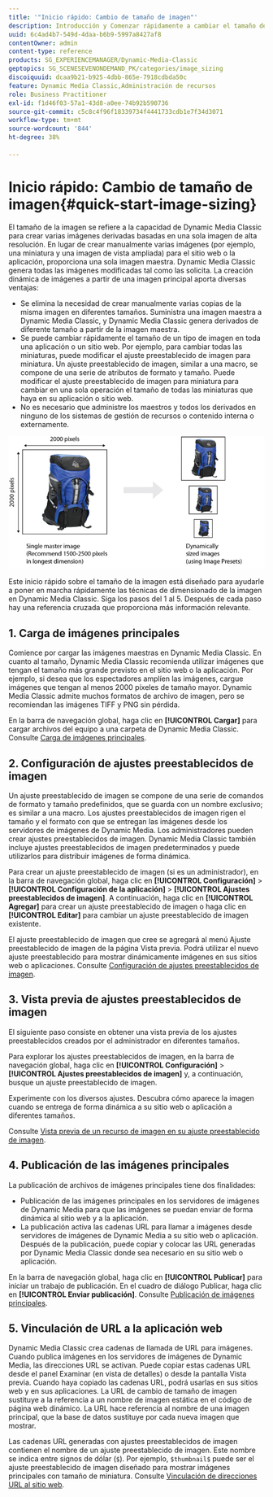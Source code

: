```yaml
---
title: '"Inicio rápido: Cambio de tamaño de imagen"'
description: Introducción y Comenzar rápidamente a cambiar el tamaño de la imagen para ayudarle a poner en marcha rápidamente las técnicas de cambio de tamaño de la imagen.
uuid: 6c4ad4b7-549d-4daa-b6b9-5997a8427af8
contentOwner: admin
content-type: reference
products: SG_EXPERIENCEMANAGER/Dynamic-Media-Classic
geptopics: SG_SCENESEVENONDEMAND_PK/categories/image_sizing
discoiquuid: dcaa9b21-b925-4dbb-865e-7918cdbda50c
feature: Dynamic Media Classic,Administración de recursos
role: Business Practitioner
exl-id: f1d46f03-57a1-43d8-a0ee-74b92b590736
source-git-commit: c5c8c4f96f18339734f4441733cdb1e7f34d3071
workflow-type: tm+mt
source-wordcount: '844'
ht-degree: 38%

---
```


# Inicio rápido: Cambio de tamaño de imagen{#quick-start-image-sizing}

El tamaño de la imagen se refiere a la capacidad de Dynamic Media Classic para crear varias imágenes derivadas basadas en una sola imagen de alta resolución. En lugar de crear manualmente varias imágenes (por ejemplo, una miniatura y una imagen de vista ampliada) para el sitio web o la aplicación, proporciona una sola imagen maestra. Dynamic Media Classic genera todas las imágenes modificadas tal como las solicita. La creación dinámica de imágenes a partir de una imagen principal aporta diversas ventajas:

* Se elimina la necesidad de crear manualmente varias copias de la misma imagen en diferentes tamaños. Suministra una imagen maestra a Dynamic Media Classic, y Dynamic Media Classic genera derivados de diferente tamaño a partir de la imagen maestra.
* Se puede cambiar rápidamente el tamaño de un tipo de imagen en toda una aplicación o un sitio web. Por ejemplo, para cambiar todas las miniaturas, puede modificar el ajuste preestablecido de imagen para miniatura. Un ajuste preestablecido de imagen, similar a una macro, se compone de una serie de atributos de formato y tamaño. Puede modificar el ajuste preestablecido de imagen para miniatura para cambiar en una sola operación el tamaño de todas las miniaturas que haya en su aplicación o sitio web.
* No es necesario que administre los maestros y todos los derivados en ninguno de los sistemas de gestión de recursos o contenido interna o externamente.

![Puede crear varias imágenes derivadas a un tamaño diferente del mismo archivo maestro de alta resolución.](/help/assets/is_derivative_sizes_popup.png)

Este inicio rápido sobre el tamaño de la imagen está diseñado para ayudarle a poner en marcha rápidamente las técnicas de dimensionado de la imagen en Dynamic Media Classic. Siga los pasos del 1 al 5. Después de cada paso hay una referencia cruzada que proporciona más información relevante.

## 1. Carga de imágenes principales

Comience por cargar las imágenes maestras en Dynamic Media Classic. En cuanto al tamaño, Dynamic Media Classic recomienda utilizar imágenes que tengan el tamaño más grande previsto en el sitio web o la aplicación. Por ejemplo, si desea que los espectadores amplíen las imágenes, cargue imágenes que tengan al menos 2000 píxeles de tamaño mayor. Dynamic Media Classic admite muchos formatos de archivo de imagen, pero se recomiendan las imágenes TIFF y PNG sin pérdida.

En la barra de navegación global, haga clic en **[!UICONTROL Cargar]** para cargar archivos del equipo a una carpeta de Dynamic Media Classic. Consulte [Carga de imágenes principales](uploading-master-images.md#uploading_master_images).

## 2. Configuración de ajustes preestablecidos de imagen

Un ajuste preestablecido de imagen se compone de una serie de comandos de formato y tamaño predefinidos, que se guarda con un nombre exclusivo; es similar a una macro. Los ajustes preestablecidos de imagen rigen el tamaño y el formato con que se entregan las imágenes desde los servidores de imágenes de Dynamic Media. Los administradores pueden crear ajustes preestablecidos de imagen. Dynamic Media Classic también incluye ajustes preestablecidos de imagen predeterminados y puede utilizarlos para distribuir imágenes de forma dinámica.

Para crear un ajuste preestablecido de imagen (si es un administrador), en la barra de navegación global, haga clic en **[!UICONTROL Configuración]** > **[!UICONTROL Configuración de la aplicación]** > **[!UICONTROL Ajustes preestablecidos de imagen]**. A continuación, haga clic en **[!UICONTROL Agregar]** para crear un ajuste preestablecido de imagen o haga clic en **[!UICONTROL Editar]** para cambiar un ajuste preestablecido de imagen existente.

El ajuste preestablecido de imagen que cree se agregará al menú Ajuste preestablecido de imagen de la página Vista previa. Podrá utilizar el nuevo ajuste preestablecido para mostrar dinámicamente imágenes en sus sitios web o aplicaciones. Consulte [Configuración de ajustes preestablecidos de imagen](setting-image-presets.md#setting_up_image_presets).

## 3. Vista previa de ajustes preestablecidos de imagen

El siguiente paso consiste en obtener una vista previa de los ajustes preestablecidos creados por el administrador en diferentes tamaños. 

Para explorar los ajustes preestablecidos de imagen, en la barra de navegación global, haga clic en **[!UICONTROL Configuración]** > **[!UICONTROL Ajustes preestablecidos de imagen]** y, a continuación, busque un ajuste preestablecido de imagen.

Experimente con los diversos ajustes. Descubra cómo aparece la imagen cuando se entrega de forma dinámica a su sitio web o aplicación a diferentes tamaños.

Consulte [Vista previa de un recurso de imagen en su ajuste preestablecido de imagen](previewing-asset.md#previewing_an_image_asset_based_on_its_image_preset).

## 4. Publicación de las imágenes principales

La publicación de archivos de imágenes principales tiene dos finalidades:

* Publicación de las imágenes principales en los servidores de imágenes de Dynamic Media para que las imágenes se puedan enviar de forma dinámica al sitio web y a la aplicación.
* La publicación activa las cadenas URL para llamar a imágenes desde servidores de imágenes de Dynamic Media a su sitio web o aplicación. Después de la publicación, puede copiar y colocar las URL generadas por Dynamic Media Classic donde sea necesario en su sitio web o aplicación.

En la barra de navegación global, haga clic en **[!UICONTROL Publicar]** para iniciar un trabajo de publicación. En el cuadro de diálogo Publicar, haga clic en **[!UICONTROL Enviar publicación]**. Consulte [Publicación de imágenes principales](publishing-master-images.md#publishing_master_images).

## 5. Vinculación de URL a la aplicación web

Dynamic Media Classic crea cadenas de llamada de URL para imágenes. Cuando publica imágenes en los servidores de imágenes de Dynamic Media, las direcciones URL se activan. Puede copiar estas cadenas URL desde el panel Examinar (en vista de detalles) o desde la pantalla Vista previa. Cuando haya copiado las cadenas URL, podrá usarlas en sus sitios web y en sus aplicaciones. La URL de cambio de tamaño de imagen sustituye a la referencia a un nombre de imagen estática en el código de página web dinámico. La URL hace referencia al nombre de una imagen principal, que la base de datos sustituye por cada nueva imagen que mostrar.

Las cadenas URL generadas con ajustes preestablecidos de imagen contienen el nombre de un ajuste preestablecido de imagen. Este nombre se indica entre signos de dólar (`$`). Por ejemplo, `$thumbnail$` puede ser el ajuste preestablecido de imagen diseñado para mostrar imágenes principales con tamaño de miniatura. Consulte [Vinculación de direcciones URL al sitio web](linking-urls-web-application.md#linking_urls_to_your_web_application).
